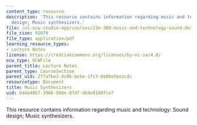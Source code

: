 ```yaml
---
content_type: resource
description: 'This resource contains information regarding music and technology: Sound
  design; Music synthesizers.'
file: /ol-ocw-studio-app/courses/21m-380-music-and-technology-sound-design-spring-2016/bdda40b73966568e87dfdb4e8108fce7_MIT21M_380S16_Lec25.pdf
file_size: 92079
file_type: application/pdf
learning_resource_types:
- Lecture Notes
license: https://creativecommons.org/licenses/by-nc-sa/4.0/
ocw_type: OCWFile
parent_title: Lecture Notes
parent_type: CourseSection
parent_uid: 277a7be3-dc0b-bcbe-1fc7-6b0be5be1cdc
resourcetype: Document
title: Music Synthesizers
uid: bdda40b7-3966-568e-87df-db4e8108fce7
---
```

This resource contains information regarding music and technology: Sound design; Music synthesizers.